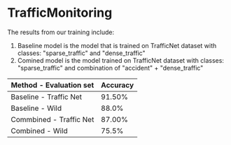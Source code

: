 # TrafficMonitoring

The results from our training include:

1. Baseline model is the model that is trained on TrafficNet dataset with classes: "sparse_traffic" and "dense_traffic"
2. Comined model is the model trained on TrafficNet dataset with classes: "sparse_traffic" and combination of "accident" + "dense_traffic"


| Method - Evaluation set 	| Accuracy 	|
|-------------------------	|----------	|
| Baseline - Traffic Net  	| 91.50%   	|
| Baseline - Wild         	| 88.0%    	|
| Commbined - Traffic Net  	| 87.00%   	|
| Combined - Wild           | 75.5%     |
